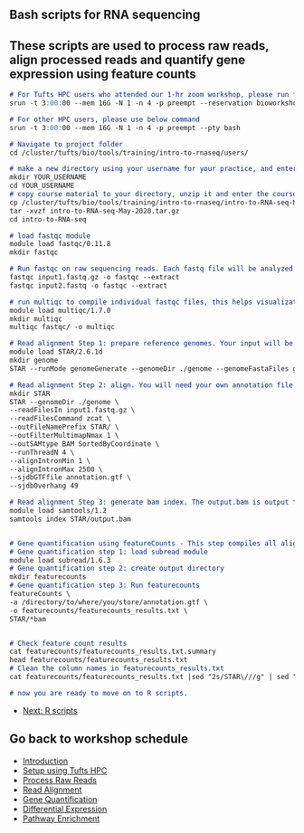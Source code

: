 ## Bash scripts for RNA sequencing
## These scripts are used to process raw reads, align processed reads and quantify gene expression using feature counts

```markdown
# For Tufts HPC users who attended our 1-hr zoom workshop, please run following command to get a compute node
srun -t 3:00:00 --mem 16G -N 1 -n 4 -p preempt --reservation bioworkshop --pty bash

# For other HPC users, please use below command
srun -t 3:00:00 --mem 16G -N 1 -n 4 -p preempt --pty bash

# Navigate to project folder
cd /cluster/tufts/bio/tools/training/intro-to-rnaseq/users/

# make a new directory using your username for your practice, and enter that directory
mkdir YOUR_USERNAME
cd YOUR_USERNAME
# copy course material to your directory, unzip it and enter the course material directory
cp /cluster/tufts/bio/tools/training/intro-to-rnaseq/intro-to-RNA-seq-May-2020.tar.gz ./
tar -xvzf intro-to-RNA-seq-May-2020.tar.gz
cd intro-to-RNA-seq

# load fastqc module
module load fastqc/0.11.8
mkdir fastqc

# Run fastqc on raw sequencing reads. Each fastq file will be analyzed individually. For example, if we only have two sequencing results: input1.fastq.gz and input2.fastq
fastqc input1.fastq.gz -o fastqc --extract
fastqc input2.fastq -o fastqc --extract

# run multiqc to compile individual fastqc files, this helps visualization of fastqc reports
module load multiqc/1.7.0
mkdir multiqc
multiqc fastqc/ -o multiqc

# Read alignment Step 1: prepare reference genomes. Your input will be genome.fa.
module load STAR/2.6.1d
mkdir genome
STAR --runMode genomeGenerate --genomeDir ./genome --genomeFastaFiles genome.fa --runThreadN 12

# Read alignment Step 2: align. You will need your own annotation file in gtf format. You will run this step for individual samples.
mkdir STAR
STAR --genomeDir ./genome \
--readFilesIn input1.fastq.gz \
--readFilesCommand zcat \
--outFileNamePrefix STAR/ \
--outFilterMultimapNmax 1 \
--outSAMtype BAM SortedByCoordinate \
--runThreadN 4 \
--alignIntronMin 1 \
--alignIntronMax 2500 \
--sjdbGTFfile annotation.gtf \
--sjdbOverhang 49

# Read alignment Step 3: generate bam index. The output.bam is output file from step 2. You will run this for individual samples following Step 2.
module load samtools/1.2
samtools index STAR/output.bam


# Gene quantification using featureCounts - This step compiles all alignment results together. This is done after alignment is finished for all samples.
# Gene quantification step 1: load subread module
module load subread/1.6.3
# Gene quantification step 2: create output directory
mkdir featurecounts
# Gene quantification step 3: Run featurecounts
featureCounts \
-a /directory/to/where/you/store/annotation.gtf \
-o featurecounts/featurecounts_results.txt \
STAR/*bam


# Check feature count results
cat featurecounts/featurecounts_results.txt.summary
head featurecounts/featurecounts_results.txt
# Clean the column names in featurecounts_results.txt
cat featurecounts/featurecounts_results.txt |sed "2s/STAR\///g" | sed "2s/\_Aligned.sortedByCoord.out.bam//g" > featurecounts/featurecounts_results.mod.txt

# now you are ready to move on to R scripts.
```

- [Next: R scripts](09_R_scripts.md)

## Go back to workshop schedule
- [Introduction](../README.md)
- [Setup using Tufts HPC](01_Setup.md)
- [Process Raw Reads](02_Quality_Control.md)
- [Read Alignment](03_Read_Alignment.md)
- [Gene Quantification](04_Gene_Quantification.md)
- [Differential Expression](05_Differential_Expression.md)
- [Pathway Enrichment](06_Pathway_Enrichment.md)
